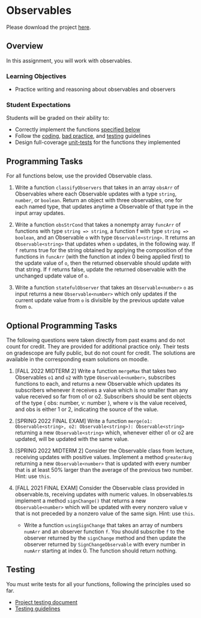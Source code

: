 # Observables

Please download the project [here](../archives/ec-observables.zip).

## Overview

In this assignment, you will work with observables.

### Learning Objectives

- Practice writing and reasoning about observables and observers

### Student Expectations

Students will be graded on their ability to:

- Correctly implement the functions [specified below](#programming-tasks)
- Follow the [coding](../../guidelines/CODING.md), [bad practice](../../guidelines/BAD_PRACTICES.md), and [testing](../../guidelines/TESTING.md) guidelines
- Design full-coverage [unit-tests](#testing) for the functions they implemented


## Programming Tasks

For all functions below, use the provided Observable class.

1. Write a function `classifyObservers` that takes in an array `obsArr` of Observables where each Observable updates with a type `string`, `number`, or  `boolean`. Return an object with three observables, one for each named type, that updates anytime a Observable of that type in the input array updates.

2. Write a function `obsStrCond` that takes a nonempty array `funcArr` of functions with type `string => string`, a function f with type `string => boolean`, and an Observable `o` with type `Observable<string>`. It returns an `Observable<string>` that updates when `o` updates, in the following way. If `f` returns true for the string obtained by applying the composition of the functions in `funcArr` (with the function at index 0 being applied first) to the update value of `o`, then the returned observable should update with that string. If `f` returns false, update the returned observable with the unchanged update value of `o`.

3. Write a function `statefulObserver` that takes an `Observable<number>` `o` as input returns a new `Observable<number>` which only updates if the current update value from `o` is divisible by the previous update value from `o`.

## Optional Programming Tasks

The following questions were taken directly from past exams and do not count for credit. They are provided for additional practice only. Their tests on gradescope are fully public, but do not count for credit. The solutions are available in the corresponding exam solutions on moodle.

1. [FALL 2022 MIDTERM 2] Write a function `mergeMax` that takes two Observables `o1` and `o2` with type `Observable<number>`, subscribes functions to each, and returns a new Observable which updates its subscribers whenever it receives a value which is no smaller than any value received so far from o1 or o2. Subscribers should be sent objects of the type { obs: number, v: number }, where v is the value received, and obs is either 1 or 2, indicating the source of the value.

2. [SPRING 2022 FINAL EXAM] Write a function `merge(o1: Observable<string>, o2: Observable<string>): Observable<string>` returning a new `Observable<string>` which, whenever either o1 or o2 are updated, will be updated with the same value.

3. [SPRING 2022 MIDTERM 2] Consider the Observable class from lecture, receiving updates with positive values. Implement a method `greaterAvg` returning a new `Observable<number>` that is updated with every number that is at least 50% larger than the average of the previous two number. Hint: use `this`.

4. [FALL 2021 FINAL EXAM] Consider the Observable class provided in observable.ts, receiving updates with numeric values. In observables.ts implement a method `signChange()` that returns a new `Observable<number>` which will be updated with every nonzero value v that is not preceded by a nonzero value of the same sign. Hint: use `this`.

    - Write a function `usingSignChange` that takes an array of numbers `numArr` and an observer function `f`. You should subscribe `f` to the observer returned by the `signChange` method and then update the observer returned by `SignChangeObservable` with every number in `numArr` starting at index 0. The function should return nothing.


## Testing

You must write tests for all your functions, following the principles used so far.

- [Project testing document](../../resources/homework/TESTING.md)
- [Testing guidelines](../../guidelines/TESTING.md)
